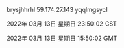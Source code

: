 brysjhhrhl 59.174.27.143 yqqlmgsycl

2022年 03月 13日 星期日 23:50:02 CST

2022年 03月 13日 星期日 15:50:02 GMT
